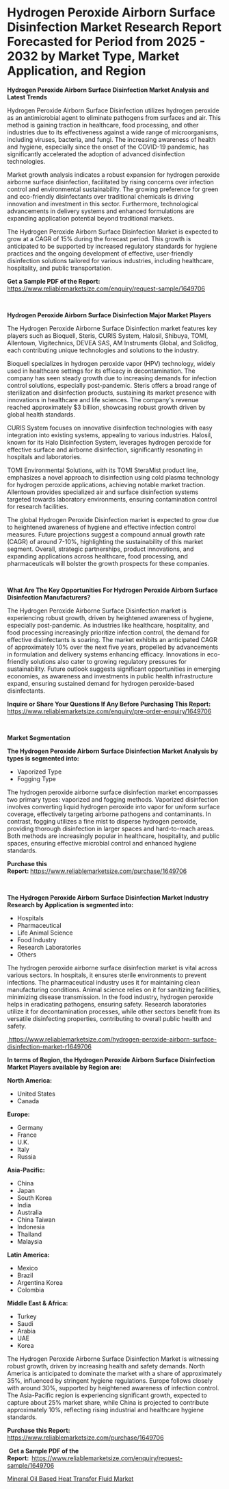 <p><h1>Hydrogen Peroxide Airborn Surface Disinfection Market Research Report Forecasted for Period from 2025 -  2032 by Market Type, Market Application, and Region</h1></p><p><strong>Hydrogen Peroxide Airborn Surface Disinfection Market Analysis and Latest Trends</strong></p>
<p><p>Hydrogen Peroxide Airborn Surface Disinfection utilizes hydrogen peroxide as an antimicrobial agent to eliminate pathogens from surfaces and air. This method is gaining traction in healthcare, food processing, and other industries due to its effectiveness against a wide range of microorganisms, including viruses, bacteria, and fungi. The increasing awareness of health and hygiene, especially since the onset of the COVID-19 pandemic, has significantly accelerated the adoption of advanced disinfection technologies.</p><p>Market growth analysis indicates a robust expansion for hydrogen peroxide airborne surface disinfection, facilitated by rising concerns over infection control and environmental sustainability. The growing preference for green and eco-friendly disinfectants over traditional chemicals is driving innovation and investment in this sector. Furthermore, technological advancements in delivery systems and enhanced formulations are expanding application potential beyond traditional markets.</p><p>The Hydrogen Peroxide Airborn Surface Disinfection Market is expected to grow at a CAGR of 15% during the forecast period. This growth is anticipated to be supported by increased regulatory standards for hygiene practices and the ongoing development of effective, user-friendly disinfection solutions tailored for various industries, including healthcare, hospitality, and public transportation.</p></p>
<p><strong>Get a Sample PDF of the Report:&nbsp;</strong> <a href="https://www.reliablemarketsize.com/enquiry/request-sample/1649706?utm_campaign=3199&utm_medium=2&utm_source=Github&utm_content=ia&utm_term=26032025&utm_id=hydrogen-peroxide-airborn-surface-disinfection">https://www.reliablemarketsize.com/enquiry/request-sample/1649706</a></p>
<p>&nbsp;</p>
<p><strong>Hydrogen Peroxide Airborn Surface Disinfection Major Market Players</strong></p>
<p><p>The Hydrogen Peroxide Airborne Surface Disinfection market features key players such as Bioquell, Steris, CURIS System, Halosil, Shibuya, TOMI, Allentown, Vigitechnics, DEVEA SAS, AM Instruments Global, and Solidfog, each contributing unique technologies and solutions to the industry.</p><p>Bioquell specializes in hydrogen peroxide vapor (HPV) technology, widely used in healthcare settings for its efficacy in decontamination. The company has seen steady growth due to increasing demands for infection control solutions, especially post-pandemic. Steris offers a broad range of sterilization and disinfection products, sustaining its market presence with innovations in healthcare and life sciences. The company's revenue reached approximately $3 billion, showcasing robust growth driven by global health standards.</p><p>CURIS System focuses on innovative disinfection technologies with easy integration into existing systems, appealing to various industries. Halosil, known for its Halo Disinfection System, leverages hydrogen peroxide for effective surface and airborne disinfection, significantly resonating in hospitals and laboratories.</p><p>TOMI Environmental Solutions, with its TOMI SteraMist product line, emphasizes a novel approach to disinfection using cold plasma technology for hydrogen peroxide applications, achieving notable market traction. Allentown provides specialized air and surface disinfection systems targeted towards laboratory environments, ensuring contamination control for research facilities.</p><p>The global Hydrogen Peroxide Disinfection market is expected to grow due to heightened awareness of hygiene and effective infection control measures. Future projections suggest a compound annual growth rate (CAGR) of around 7-10%, highlighting the sustainability of this market segment. Overall, strategic partnerships, product innovations, and expanding applications across healthcare, food processing, and pharmaceuticals will bolster the growth prospects for these companies.</p></p>
<p>&nbsp;</p>
<p><strong>What Are The Key Opportunities For Hydrogen Peroxide Airborn Surface Disinfection Manufacturers?</strong></p>
<p><p>The Hydrogen Peroxide Airborne Surface Disinfection market is experiencing robust growth, driven by heightened awareness of hygiene, especially post-pandemic. As industries like healthcare, hospitality, and food processing increasingly prioritize infection control, the demand for effective disinfectants is soaring. The market exhibits an anticipated CAGR of approximately 10% over the next five years, propelled by advancements in formulation and delivery systems enhancing efficacy. Innovations in eco-friendly solutions also cater to growing regulatory pressures for sustainability. Future outlook suggests significant opportunities in emerging economies, as awareness and investments in public health infrastructure expand, ensuring sustained demand for hydrogen peroxide-based disinfectants.</p></p>
<p><strong>Inquire or Share Your Questions If Any Before Purchasing This Report:</strong> <a href="https://www.reliablemarketsize.com/enquiry/pre-order-enquiry/1649706?utm_campaign=3199&utm_medium=2&utm_source=Github&utm_content=ia&utm_term=26032025&utm_id=hydrogen-peroxide-airborn-surface-disinfection">https://www.reliablemarketsize.com/enquiry/pre-order-enquiry/1649706</a></p>
<p>&nbsp;</p>
<p><strong>Market Segmentation</strong></p>
<p><strong>The Hydrogen Peroxide Airborn Surface Disinfection Market Analysis by types is segmented into:</strong></p>
<p><ul><li>Vaporized Type</li><li>Fogging Type</li></ul></p>
<p><p>The hydrogen peroxide airborne surface disinfection market encompasses two primary types: vaporized and fogging methods. Vaporized disinfection involves converting liquid hydrogen peroxide into vapor for uniform surface coverage, effectively targeting airborne pathogens and contaminants. In contrast, fogging utilizes a fine mist to disperse hydrogen peroxide, providing thorough disinfection in larger spaces and hard-to-reach areas. Both methods are increasingly popular in healthcare, hospitality, and public spaces, ensuring effective microbial control and enhanced hygiene standards.</p></p>
<p><strong>Purchase this Report:&nbsp;</strong><a href="https://www.reliablemarketsize.com/purchase/1649706?utm_campaign=3199&utm_medium=2&utm_source=Github&utm_content=ia&utm_term=26032025&utm_id=hydrogen-peroxide-airborn-surface-disinfection">https://www.reliablemarketsize.com/purchase/1649706</a></p>
<p>&nbsp;</p>
<p><strong>The Hydrogen Peroxide Airborn Surface Disinfection Market Industry Research by Application is segmented into:</strong></p>
<p><ul><li>Hospitals</li><li>Pharmaceutical</li><li>Life Animal Science</li><li>Food Industry</li><li>Research Laboratories</li><li>Others</li></ul></p>
<p><p>The hydrogen peroxide airborne surface disinfection market is vital across various sectors. In hospitals, it ensures sterile environments to prevent infections. The pharmaceutical industry uses it for maintaining clean manufacturing conditions. Animal science relies on it for sanitizing facilities, minimizing disease transmission. In the food industry, hydrogen peroxide helps in eradicating pathogens, ensuring safety. Research laboratories utilize it for decontamination processes, while other sectors benefit from its versatile disinfecting properties, contributing to overall public health and safety.</p></p>
<p><a href="https://www.reliablemarketsize.com/hydrogen-peroxide-airborn-surface-disinfection-market-r1649706?utm_campaign=3199&utm_medium=2&utm_source=Github&utm_content=ia&utm_term=26032025&utm_id=hydrogen-peroxide-airborn-surface-disinfection">&nbsp;https://www.reliablemarketsize.com/hydrogen-peroxide-airborn-surface-disinfection-market-r1649706</a></p>
<p><strong>In terms of Region, the Hydrogen Peroxide Airborn Surface Disinfection Market Players available by Region are:</strong></p>
<p>
    <p> <strong> North America: </strong>
        <ul>
            <li>United States</li>
            <li>Canada</li>
        </ul>
        </p> 
    <p> <strong> Europe: </strong>
        <ul>
            <li>Germany</li>
            <li>France</li>
            <li>U.K.</li>
            <li>Italy</li>
            <li>Russia</li>
        </ul>
        </p> 
    <p> <strong> Asia-Pacific: </strong>
        <ul>
            <li>China</li>
            <li>Japan</li>
            <li>South Korea</li>
            <li>India</li>
            <li>Australia</li>
            <li>China Taiwan</li>
            <li>Indonesia</li>
            <li>Thailand</li>
            <li>Malaysia</li>
        </ul>
        </p> 
    <p> <strong> Latin America: </strong>
        <ul>
            <li>Mexico</li>
            <li>Brazil</li>
            <li>Argentina Korea</li>
            <li>Colombia</li>
        </ul>
        </p> 
    <p> <strong> Middle East & Africa: </strong>
        <ul>
            <li>Turkey</li>
            <li>Saudi</li>
            <li>Arabia</li>
            <li>UAE</li>
            <li>Korea</li>
        </ul>
    </p>
    </p>
<p><p>The Hydrogen Peroxide Airborne Surface Disinfection Market is witnessing robust growth, driven by increasing health and safety demands. North America is anticipated to dominate the market with a share of approximately 35%, influenced by stringent hygiene regulations. Europe follows closely with around 30%, supported by heightened awareness of infection control. The Asia-Pacific region is experiencing significant growth, expected to capture about 25% market share, while China is projected to contribute approximately 10%, reflecting rising industrial and healthcare hygiene standards.</p></p>
<p><strong>Purchase this Report: </strong><a href="https://www.reliablemarketsize.com/purchase/1649706?utm_campaign=3199&utm_medium=2&utm_source=Github&utm_content=ia&utm_term=26032025&utm_id=hydrogen-peroxide-airborn-surface-disinfection">https://www.reliablemarketsize.com/purchase/1649706</a></p>
<p>&nbsp;<strong>Get a Sample PDF of the Report:&nbsp;&nbsp;</strong><a href="https://www.reliablemarketsize.com/enquiry/request-sample/1649706?utm_campaign=3199&utm_medium=2&utm_source=Github&utm_content=ia&utm_term=26032025&utm_id=hydrogen-peroxide-airborn-surface-disinfection">https://www.reliablemarketsize.com/enquiry/request-sample/1649706</a></p>
<p><strong></strong></p>
<p><p><a href="https://github.com/sderolza/Market-Research-Report-List-1/blob/main/mineral-oil-based-heat-transfer-fluid-market.md?utm_campaign=3199&utm_medium=2&utm_source=Github&utm_content=ia&utm_term=26032025&utm_id=hydrogen-peroxide-airborn-surface-disinfection">Mineral Oil Based Heat Transfer Fluid Market</a></p></p>